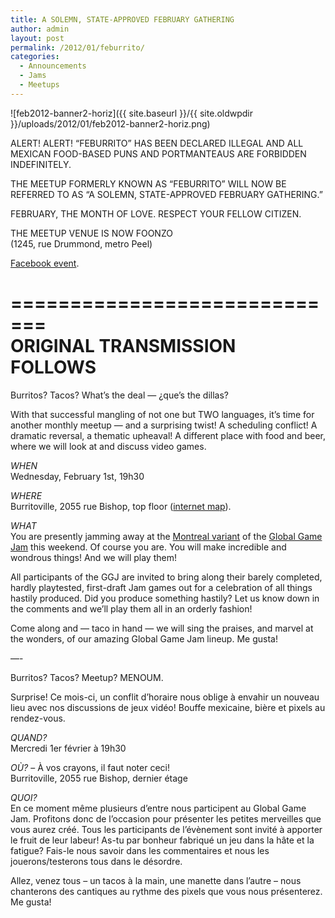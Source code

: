 ```yaml
---
title: A SOLEMN, STATE-APPROVED FEBRUARY GATHERING
author: admin
layout: post
permalink: /2012/01/feburrito/
categories:
  - Announcements
  - Jams
  - Meetups
---
```

![feb2012-banner2-horiz]({{ site.baseurl }}/{{ site.oldwpdir }}/uploads/2012/01/feb2012-banner2-horiz.png)

ALERT! ALERT! &#8220;FEBURRITO&#8221; HAS BEEN DECLARED ILLEGAL AND ALL MEXICAN FOOD-BASED PUNS AND PORTMANTEAUS ARE FORBIDDEN INDEFINITELY.

THE MEETUP FORMERLY KNOWN AS &#8220;FEBURRITO&#8221; WILL NOW BE REFERRED TO AS &#8220;A SOLEMN, STATE-APPROVED FEBRUARY GATHERING.&#8221;

FEBRUARY, THE MONTH OF LOVE. RESPECT YOUR FELLOW CITIZEN.

THE MEETUP VENUE IS NOW FOONZO  
(1245, rue Drummond, metro Peel)

[Facebook event][1].

=============================  
ORIGINAL TRANSMISSION FOLLOWS  
=============================

Burritos? Tacos? What&#8217;s the deal &#8212; &iquest;que&#8217;s the dillas?

With that successful mangling of not one but TWO languages, it&#8217;s time for another monthly meetup &#8212; and a surprising twist! A scheduling conflict! A dramatic reversal, a thematic upheaval! A different place with food and beer, where we will look at and discuss video games.

*WHEN*  
Wednesday, February 1st, 19h30

*WHERE*  
Burritoville, 2055 rue Bishop, top floor ([internet map][2]).

*WHAT*  
You are presently jamming away at the [Montreal variant][3] of the [Global Game Jam][4] this weekend. Of course you are. You will make incredible and wondrous things! And we will play them!

All participants of the GGJ are invited to bring along their barely completed, hardly playtested, first-draft Jam games out for a celebration of all things hastily produced. Did you produce something hastily? Let us know down in the comments and we&#8217;ll play them all in an orderly fashion!

Come along and &#8212; taco in hand &#8212; we will sing the praises, and marvel at the wonders, of our amazing Global Game Jam lineup. Me gusta!

&#8212;-

Burritos? Tacos? Meetup? MENOUM. 

Surprise! Ce mois-ci, un conflit d’horaire nous oblige &agrave; envahir un nouveau lieu avec nos discussions de jeux vid&eacute;o! Bouffe mexicaine, bi&egrave;re et pixels au rendez-vous.

*QUAND?*  
Mercredi 1er f&eacute;vrier &agrave; 19h30 

*O&Ugrave;?* – &Agrave; vos crayons, il faut noter ceci!  
Burritoville, 2055 rue Bishop, dernier &eacute;tage

*QUOI?*  
En ce moment m&ecirc;me plusieurs d’entre nous participent au Global Game Jam. Profitons donc de l’occasion pour pr&eacute;senter les petites merveilles que vous aurez cr&eacute;&eacute;. Tous les participants de l’&eacute;v&egrave;nement sont invit&eacute; &agrave; apporter le fruit de leur labeur! As-tu par bonheur fabriqu&eacute; un jeu dans la h&acirc;te et la fatigue? Fais-le nous savoir dans les commentaires et nous les jouerons/testerons tous dans le d&eacute;sordre.

Allez, venez tous – un tacos &agrave; la main, une manette dans l’autre – nous chanterons des cantiques au rythme des pixels que vous nous pr&eacute;senterez. Me gusta!

 [1]: https://www.facebook.com/events/182113635223855/
 [2]: http://maps.google.ca/maps?q=burritoville,+montreal&#038;hl=en&#038;ll=45.498481,-73.578529&#038;spn=0.007941,0.021136&#038;view=map&#038;cid=9231412006307701765&#038;t=m&#038;z=16&#038;iwloc=A
 [3]: http://mtlgamejam.org/
 [4]: http://globalgamejam.org/